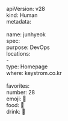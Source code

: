 apiVersion: v28   <br/>
kind: Human       <br/>
metadata:  <br/>  
  name: junhyeok  <br/>
spec:  <br/>
  purpose:  DevOps  <br/>
  locations:  <br/>
    -   <br/>
      type: Homepage  <br/>
      where: keystrom.co.kr  <br/>
  <br/>
  favorites:  <br/>
    number: 28  <br/>
    emoji: 🤦  <br/>
    food: 🥩  <br/>
    drink: 🥃  <br/>
